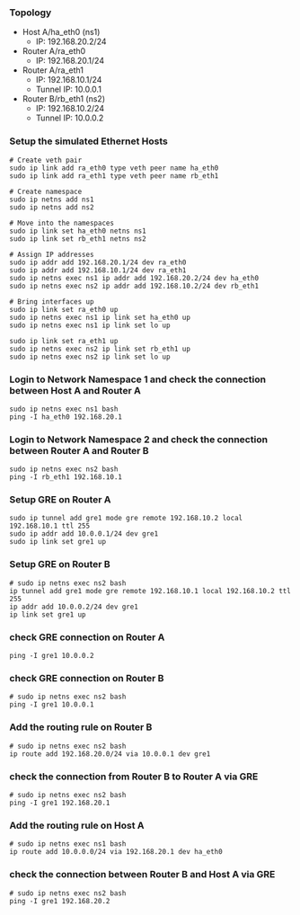 ### Topology
- Host A/ha_eth0 (ns1)
  - IP: 192.168.20.2/24
- Router A/ra_eth0
  - IP: 192.168.20.1/24
- Router A/ra_eth1
  - IP: 192.168.10.1/24
  - Tunnel IP: 10.0.0.1
- Router B/rb_eth1 (ns2)
  - IP: 192.168.10.2/24
  - Tunnel IP: 10.0.0.2

### Setup the simulated Ethernet Hosts
```
# Create veth pair
sudo ip link add ra_eth0 type veth peer name ha_eth0
sudo ip link add ra_eth1 type veth peer name rb_eth1

# Create namespace
sudo ip netns add ns1
sudo ip netns add ns2

# Move into the namespaces
sudo ip link set ha_eth0 netns ns1
sudo ip link set rb_eth1 netns ns2

# Assign IP addresses
sudo ip addr add 192.168.20.1/24 dev ra_eth0
sudo ip addr add 192.168.10.1/24 dev ra_eth1
sudo ip netns exec ns1 ip addr add 192.168.20.2/24 dev ha_eth0
sudo ip netns exec ns2 ip addr add 192.168.10.2/24 dev rb_eth1

# Bring interfaces up
sudo ip link set ra_eth0 up
sudo ip netns exec ns1 ip link set ha_eth0 up
sudo ip netns exec ns1 ip link set lo up

sudo ip link set ra_eth1 up
sudo ip netns exec ns2 ip link set rb_eth1 up
sudo ip netns exec ns2 ip link set lo up
```

### Login to Network Namespace 1 and check the connection between Host A and Router A
```
sudo ip netns exec ns1 bash
ping -I ha_eth0 192.168.20.1
```

### Login to Network Namespace 2 and check the connection between Router A and Router B
```
sudo ip netns exec ns2 bash
ping -I rb_eth1 192.168.10.1
```

### Setup GRE on Router A
```
sudo ip tunnel add gre1 mode gre remote 192.168.10.2 local 192.168.10.1 ttl 255
sudo ip addr add 10.0.0.1/24 dev gre1
sudo ip link set gre1 up
```

### Setup GRE on Router B
```
# sudo ip netns exec ns2 bash
ip tunnel add gre1 mode gre remote 192.168.10.1 local 192.168.10.2 ttl 255
ip addr add 10.0.0.2/24 dev gre1
ip link set gre1 up
```

### check GRE connection on Router A
```
ping -I gre1 10.0.0.2
```

### check GRE connection on Router B
```
# sudo ip netns exec ns2 bash
ping -I gre1 10.0.0.1
```

### Add the routing rule on Router B
```
# sudo ip netns exec ns2 bash
ip route add 192.168.20.0/24 via 10.0.0.1 dev gre1
```

### check the connection from Router B to Router A via GRE
```
# sudo ip netns exec ns2 bash
ping -I gre1 192.168.20.1
```

### Add the routing rule on Host A
```
# sudo ip netns exec ns1 bash
ip route add 10.0.0.0/24 via 192.168.20.1 dev ha_eth0
```

### check the connection between Router B and Host A via GRE
```
# sudo ip netns exec ns2 bash
ping -I gre1 192.168.20.2
```

